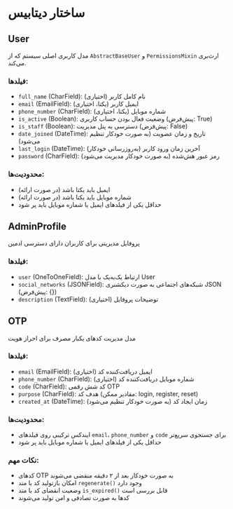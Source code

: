 # ساختار دیتابیس

## User
مدل کاربری اصلی سیستم که از `AbstractBaseUser` و `PermissionsMixin` ارث‌بری می‌کند.

### فیلدها:
- `full_name` (CharField): نام کامل کاربر (اختیاری)
- `email` (EmailField): ایمیل کاربر (یکتا، اختیاری)
- `phone_number` (CharField): شماره موبایل (یکتا، اختیاری)
- `is_active` (Boolean): وضعیت فعال بودن حساب کاربری (پیش‌فرض: True)
- `is_staff` (Boolean): دسترسی به پنل مدیریت (پیش‌فرض: False)
- `date_joined` (DateTime): تاریخ و زمان عضویت (به صورت خودکار تنظیم می‌شود)
- `last_login` (DateTime): آخرین زمان ورود کاربر (به‌روزرسانی خودکار)
- `password` (CharField): رمز عبور هش‌شده (به صورت خودکار مدیریت می‌شود)

### محدودیت‌ها:
- ایمیل باید یکتا باشد (در صورت ارائه)
- شماره موبایل باید یکتا باشد (در صورت ارائه)
- حداقل یکی از فیلدهای ایمیل یا شماره موبایل باید پر شود

## AdminProfile
پروفایل مدیریتی برای کاربران دارای دسترسی ادمین

### فیلدها:
- `user` (OneToOneField): ارتباط یک‌به‌یک با مدل User
- `social_networks` (JSONField): شبکه‌های اجتماعی به صورت دیکشنری JSON (پیش‌فرض: {})
- `description` (TextField): توضیحات پروفایل (اختیاری)

## OTP
مدل مدیریت کدهای یکبار مصرف برای احراز هویت

### فیلدها:
- `email` (EmailField): ایمیل دریافت‌کننده کد (اختیاری)
- `phone_number` (CharField): شماره موبایل دریافت‌کننده کد (اختیاری)
- `code` (CharField): کد شش رقمی OTP
- `purpose` (CharField): هدف کد (مقادیر ممکن: login, register, reset)
- `created_at` (DateTime): زمان ایجاد کد (به صورت خودکار تنظیم می‌شود)

### محدودیت‌ها:
- ایندکس ترکیبی روی فیلدهای `email`، `phone_number` و `code` برای جستجوی سریع‌تر
- حداقل یکی از فیلدهای ایمیل یا شماره موبایل باید پر شود

### نکات مهم:
- کدهای OTP به صورت خودکار بعد از ۲ دقیقه منقضی می‌شوند
- امکان بازتولید کد با متد `regenerate()` وجود دارد
- وضعیت انقضای کد با متد `is_expired()` قابل بررسی است
- کدها به صورت تصادفی و امن تولید می‌شوند
